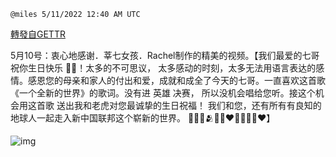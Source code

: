 
`@miles 5/11/2022 12:40 AM UTC`

[轉發自GETTR](https://gettr.com/post/p197fre6330)

5月10号：衷心地感谢．莘七女孩．Rachel制作的精美的视频。【我们最爱的七哥 祝你生日快乐 🎂🥳！太多的不可思议， 太多感动的时刻，太多无法用语言表达的感情。感恩您的母亲和家人的付出和爱，成就和成全了今天的七哥。一直喜欢这首歌《一个全新的世界》的歌词。没有进 英雄 决赛， 所以没机会唱给您听。接这个机会用这首歌 送出我和老虎对您最诚挚的生日祝福！ 我们和您，还有所有有良知的地球人一起走入新中国联邦这个崭新的世界。 🌹💐🎂🫂🤗🥳❤️💖💗💕💝♥️】

![img](https://media.gettr.com/group25/getter/2022/05/11/00/445250df-d831-f01e-a668-fa7e272c7a52/out.jpg)
